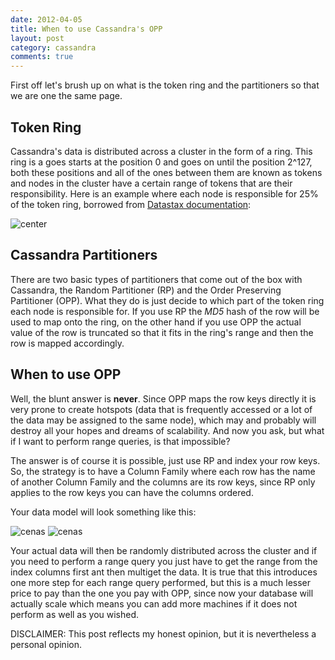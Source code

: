 ```yaml
---
date: 2012-04-05
title: When to use Cassandra's OPP
layout: post
category: cassandra
comments: true
---
```


First off let's brush up on what is the token ring and the partitioners so that we are one the same page.

Token Ring
----------

Cassandra's data is distributed across a cluster in the form of a ring. This ring is a goes starts at the position 0 and goes on until the position 2^127, both these positions and all of the ones between them are known as tokens and nodes in the cluster have a certain range of tokens that are their responsibility. Here is an example where each node is responsible for 25% of the token ring, borrowed from [Datastax documentation][ds_doc]:

![center](/images/ring_partitions.png)

Cassandra Partitioners
----------------------

There are two basic types of partitioners that come out of the box with Cassandra, the Random Partitioner (RP) and the Order Preserving Partitioner (OPP). What they do is just decide to which part of the token ring each node is responsible for. If you use RP the _MD5_ hash of the row will be used to map onto the ring, on the other hand if you use OPP the actual value of the row is truncated so that it fits in the ring's range and then the row is mapped accordingly.

When to use OPP
---------------

Well, the blunt answer is **never**. Since OPP maps the row keys directly it is very prone to create hotspots (data that is frequently accessed or a lot of the data may be assigned to the same node), which may and probably will destroy all your hopes and dreams of scalability. And now you ask, but what if I want to perform range queries, is that impossible?

The answer is of course it is possible, just use RP and index your row keys. So, the strategy is to have a Column Family where each row has the name of another Column Family and the columns are its row keys, since RP only applies to the row keys you can have the columns ordered.

Your data model will look something like this:

![cenas](/images/People_CF.png)
![cenas](/images/Indexes_CF.png)

Your actual data will then be randomly distributed across the cluster and if you need to perform a range query you just have to get the range from the index columns first ant then multiget the data. It is true that this introduces one more step for each range query performed, but this is a much lesser price to pay than the one you pay with OPP, since now your database will actually scale which means you can add more machines if it does not perform as well as you wished.

DISCLAIMER: This post reflects my honest opinion, but it is nevertheless a personal opinion.

[ds_doc]: http://www.datastax.com/docs/0.8/cluster_architecture/partitioning